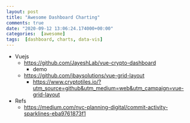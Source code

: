 ```yaml
---
layout: post
title: "Awesome Dashboard Charting"
comments: true
date: "2020-09-12 13:06:24.174000+00:00"
categories:  [awesome]
tags:  [dashboard, charts, data-vis]
---
```





* Vuejs
    * https://github.com/JayeshLab/vue-crypto-dashboard
        * demo 
    * https://github.com/jbaysolutions/vue-grid-layout
        * https://www.cryptotiles.io/?utm_source=github&utm_medium=web&utm_campaign=vue-grid-layout
* Refs
    * https://medium.com/nyc-planning-digital/commit-activity-sparklines-eba9761873f1